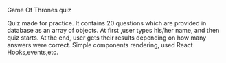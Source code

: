 Game Of Thrones quiz

Quiz made for practice. It contains 20 questions which are provided in database as an array of objects. At first ,user types his/her name, and then quiz starts. At the end, user gets their results depending on how many answers were correct. Simple components rendering, used React Hooks,events,etc.
